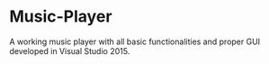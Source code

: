 # Music-Player
 A working music player with all basic functionalities and proper GUI developed in Visual Studio 2015.
